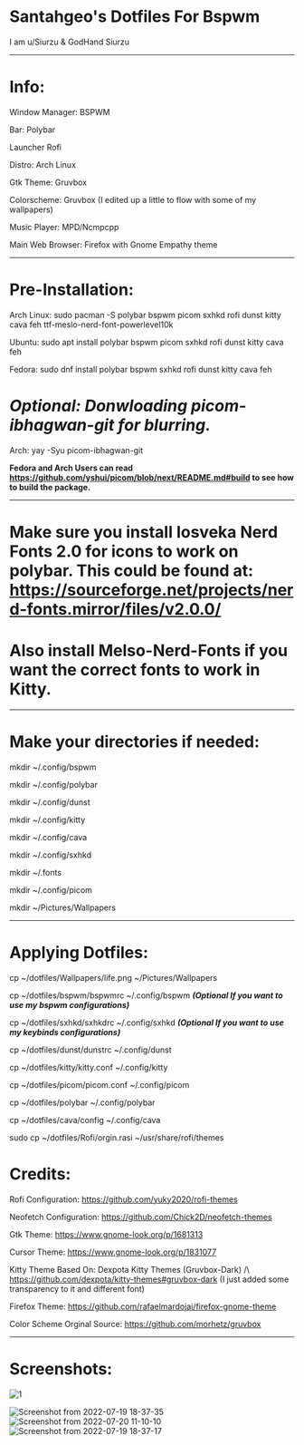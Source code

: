 # Santahgeo's Dotfiles For Bspwm
I am u/Siurzu & GodHand Siurzu
_________________________________________________________________________________________________________________________________________________________

# Info:

Window Manager: BSPWM

Bar: Polybar

Launcher Rofi

Distro: Arch Linux

Gtk Theme: Gruvbox

Colorscheme: Gruvbox (I edited up a little to flow with some of my wallpapers)

Music Player: MPD/Ncmpcpp

Main Web Browser: Firefox with Gnome Empathy theme

_________________________________________________________________________________________________________________________________________________________

# Pre-Installation:

Arch Linux: sudo pacman -S polybar bspwm picom sxhkd rofi dunst kitty cava feh ttf-meslo-nerd-font-powerlevel10k

Ubuntu: sudo apt install polybar bspwm picom sxhkd rofi dunst kitty cava feh

Fedora: sudo dnf install polybar bspwm sxhkd rofi dunst kitty cava feh 

# ***Optional: Donwloading picom-ibhagwan-git for blurring.***

Arch: yay -Syu picom-ibhagwan-git

**Fedora and Arch Users can read https://github.com/yshui/picom/blob/next/README.md#build to see how to build the package.**

_________________________________________________________________________________________________________________________________________________________
# Make sure you install Iosveka Nerd Fonts 2.0 for icons to work on polybar. This could be found at: https://sourceforge.net/projects/nerd-fonts.mirror/files/v2.0.0/
# Also install Melso-Nerd-Fonts if you want the correct fonts to work in Kitty.
_________________________________________________________________________________________________________________________________________________________
# Make your directories if needed:

mkdir ~/.config/bspwm

mkdir ~/.config/polybar

mkdir ~/.config/dunst

mkdir ~/.config/kitty

mkdir ~/.config/cava

mkdir ~/.config/sxhkd

mkdir ~/.fonts

mkdir ~/.config/picom

mkdir ~/Pictures/Wallpapers
________________________________________________________________________________________________________________________________________________________

# Applying Dotfiles:

cp ~/dotfiles/Wallpapers/life.png ~/Pictures/Wallpapers

cp ~/dotfiles/bspwm/bspwmrc ~/.config/bspwm ***(Optional If you want to use my bspwm configurations)*** 

cp ~/dotfiles/sxhkd/sxhkdrc ~/.config/sxhkd ***(Optional If you want to use my keybinds configurations)*** 

cp ~/dotfiles/dunst/dunstrc ~/.config/dunst

cp ~/dotfiles/kitty/kitty.conf ~/.config/kitty

cp ~/dotfiles/picom/picom.conf ~/.config/picom

cp ~/dotfiles/polybar ~/.config/polybar

cp ~/dotfiles/cava/config ~/.config/cava


sudo cp ~/dotfiles/Rofi/orgin.rasi ~/usr/share/rofi/themes

# Credits:

Rofi Configuration: https://github.com/yuky2020/rofi-themes

Neofetch Configuration: https://github.com/Chick2D/neofetch-themes

Gtk Theme: https://www.gnome-look.org/p/1681313

Cursor Theme: https://www.gnome-look.org/p/1831077

Kitty Theme Based On: Dexpota Kitty Themes (Gruvbox-Dark) /\ https://github.com/dexpota/kitty-themes#gruvbox-dark
(I just added some transparency to it and different font)

Firefox Theme: https://github.com/rafaelmardojai/firefox-gnome-theme

Color Scheme Orginal Source: https://github.com/morhetz/gruvbox

_________________________________________________________________________________________________________________________________________________________

# Screenshots:
![1](https://user-images.githubusercontent.com/109631397/180031227-edc16dc9-f647-4bda-8feb-df85ade3edab.png)

![Screenshot from 2022-07-19 18-37-35](https://user-images.githubusercontent.com/109631397/179865883-8fca5407-0f73-42e0-ac8f-09b1c731fdfc.png)
![Screenshot from 2022-07-20 11-10-10](https://user-images.githubusercontent.com/109631397/180031250-c79aaf3b-b602-4c4f-aa37-7ee9567ea1e5.png)
![Screenshot from 2022-07-19 18-37-17](https://user-images.githubusercontent.com/109631397/180031302-fe6f59ea-9fb7-4d6e-a5ba-976de2dd3d52.png)








